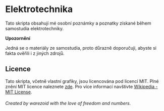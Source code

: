 # Elektrotechnika
Tato skripta obsahují mé osobní poznámky a poznatky získané během samostudia elektrotechniky.


**Upozornění**

Jedná se o materiály ze samostudia, proto důrazně doporučuji, abyste si fakta ověřili i z jiných zdrojů.



## Licence
Tato skripta, včetně vlastní grafiky, jsou licencována pod licencí MIT. Plné znění MIT licence naleznete [zde](./LICENSE.md). Pro více informací navštivte [Wikipedia - MIT License](https://en.wikipedia.org/wiki/MIT_License).



###### Created by warezoid with the love of freedom and numbers.